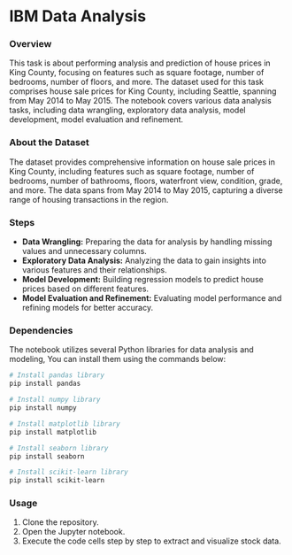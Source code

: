# IBM Data Analysis

### Overview
This task is about performing analysis and prediction of house prices in King County, focusing on features such as square footage, number of bedrooms, number of floors, and more. The dataset used for this task comprises house sale prices for King County, including Seattle, spanning from May 2014 to May 2015. The notebook covers various data analysis tasks, including data wrangling, exploratory data analysis, model development, model evaluation and refinement.

### About the Dataset
The dataset provides comprehensive information on house sale prices in King County, including features such as square footage, number of bedrooms, number of bathrooms, floors, waterfront view, condition, grade, and more. The data spans from May 2014 to May 2015, capturing a diverse range of housing transactions in the region.

### Steps
- **Data Wrangling:** Preparing the data for analysis by handling missing values and unnecessary columns.
- **Exploratory Data Analysis:** Analyzing the data to gain insights into various features and their relationships.
- **Model Development:** Building regression models to predict house prices based on different features.
- **Model Evaluation and Refinement:** Evaluating model performance and refining models for better accuracy.

### Dependencies
The notebook utilizes several Python libraries for data analysis and modeling, You can install them using the commands below:

```bash
# Install pandas library
pip install pandas

# Install numpy library
pip install numpy

# Install matplotlib library
pip install matplotlib

# Install seaborn library
pip install seaborn

# Install scikit-learn library
pip install scikit-learn
```

### Usage
1. Clone the repository.
2. Open the Jupyter notebook.
3. Execute the code cells step by step to extract and visualize stock data.
